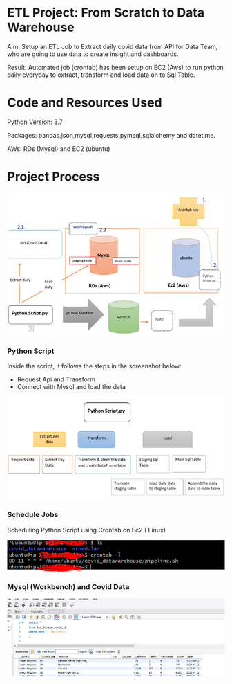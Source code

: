# ETL Project: From Scratch to Data Warehouse 

Aim: Setup an ETL Job to Extract daily covid data from API for Data Team, who are going to use data to create insight and dashboards. 

Result: Automated job (crontab) has been setup on EC2 (Aws) to run python daily everyday to extract, transform and load data on to Sql Table.

# Code and Resources Used
Python Version: 3.7

Packages: pandas,json,mysql,requests,pymsql,sqlalchemy and datetime.

AWs: RDs (Mysql) and EC2 (ubuntu)

# Project Process

![ ](images/etl1.PNG)

### Python Script

Inside the script, it follows the steps in the screenshot below:
- Request Api and Transform
- Connect with Mysql and load the data

![ ](images/scr1.PNG)
 
### Schedule Jobs

Scheduling Python Script using Crontab on Ec2 ( Linux)

![ ](images/cron.PNG)


### Mysql (Workbench) and Covid Data

![ ](images/sql.PNG)
